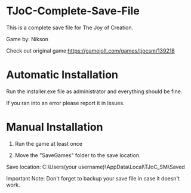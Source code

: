 # TJoC-Complete-Save-File

This is a complete save file for The Joy of Creation.

Game by: Nikson

Check out original game:https://gamejolt.com/games/tjocsm/139218

# Automatic Installation
Run the installer.exe file as administrator and everything should be fine.

If you ran into an error please report it in Issues.

# Manual Installation
1) Run the game at least once

2) Move the "SaveGames" folder to the save location.

Save location: C:\Users\(your username)\AppData\Local\TJoC_SM\Saved

Important Note: Don't forget to backup your save file in case it doesn't work. 
